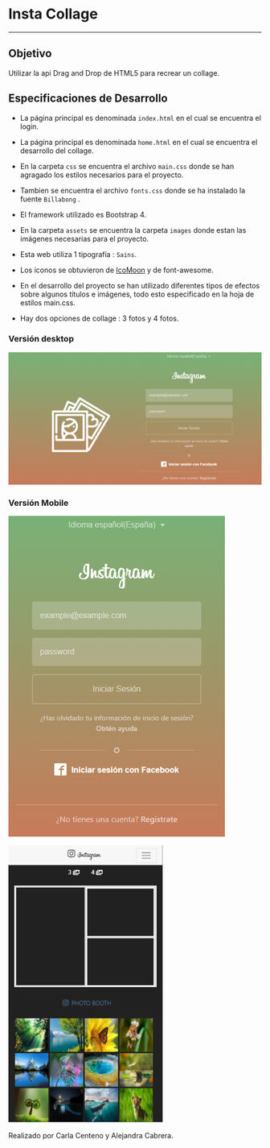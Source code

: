 # Insta Collage
---
## Objetivo

Utilizar la api Drag and Drop de HTML5 para recrear un collage.



## Especificaciones de Desarrollo

* La página principal es denominada `index.html` en el cual se encuentra el login.

* La página principal es denominada `home.html` en el cual se encuentra el desarrollo del collage.

* En la carpeta `css` se encuentra el archivo `main.css` donde se han agragado los  estilos necesarios para el proyecto.
* Tambien se encuentra el archivo `fonts.css` donde se ha instalado la fuente `Billabong` .

* El framework utilizado es Bootstrap 4.

* En la carpeta `assets` se encuentra la carpeta `images` donde estan las imágenes necesarias para el proyecto.

* Esta web utiliza 1 tipografía :   `Sains`.


* Los íconos se obtuvieron de  [IcoMoon](https://icomoon.io/app/) y de font-awesome.

* En el desarrollo del proyecto se han utilizado diferentes tipos de efectos sobre algunos títulos e imágenes, todo esto especificado en la hoja de estilos main.css.

* Hay dos opciones de collage : 3 fotos y 4 fotos.



### Versión desktop

![Con titulo](assets/docs/desktop.png "titulo")

### Versión Mobile

![Con titulo](assets/docs/mobile.png "titulo")



![Con titulo](assets/docs/home.png "titulo")


Realizado por Carla Centeno y Alejandra Cabrera.